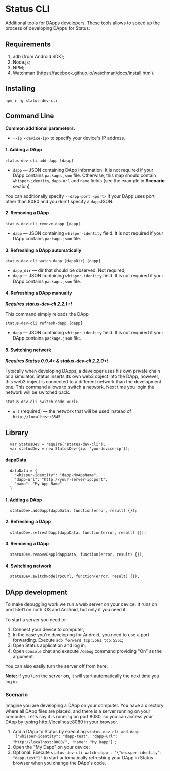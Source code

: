 # Status CLI

Additional tools for DApps developers. These tools allows to speed up the process of developing DApps for Status.

## Requirements

1. adb (from Android SDK);
2. Node.js;
3. NPM;
4. Watchman (https://facebook.github.io/watchman/docs/install.html).

## Installing

```
npm i -g status-dev-cli
```

## Command Line

**Common additional parameters:**

* `--ip <device-ip>` to specify your device's IP address.

#### 1. Adding a DApp

`status-dev-cli add-dapp [dapp]`

* `dapp` — JSON containing DApp information. It is not required if your DApp contains `package.json` file. Otherwise, this map should contain `whisper-identity`, `dapp-url` and `name` fields (see the example in **Scenario** section)

You can additionally specify `--dapp-port <port>` if your DApp uses port other than 8080 and you don't specify a `dapp`JSON.

#### 2. Removing a DApp

`status-dev-cli remove-dapp [dapp]`

* `dapp` — JSON containing `whisper-identity` field. It is not required if your DApp contains `package.json` file.

#### 3. Refreshing a DApp automatically

`status-dev-cli watch-dapp [dappDir] [dapp]`

* `dapp_dir` — dir that should be observed. Not required;
* `dapp` — JSON containing `whisper-identity` field. It is not required if your DApp contains `package.json` file.

#### 4. Refreshing a DApp manually

***Requires status-dev-cli 2.2.1+!***

This command simply reloads the DApp

`status-dev-cli refresh-dapp [dapp]`

* `dapp` — JSON containing `whisper-identity` field. It is not required if your DApp contains `package.json` file.

#### 5. Switching network

***Requires Status 0.9.4+ & status-dev-cli 2.2.0+!***

Typically when developing DApps, a developer uses his own private chain or a simulator.
Status inserts its own web3 object into the DApp, however, this web3 object is connected to a different network than the development one.
This command allows to switch a network. Next time you login the network will be switched back.

`status-dev-cli switch-node <url>`

* `url` (required) — the network that will be used instead of `http://localhost:8545`

## Library

```
  var StatusDev = require('status-dev-cli');
  var statusDev = new StatusDev({ip: 'you-device-ip'});
```

#### dappData

```
  dataData = {
    "whisper-identity": "dapp-MyAppName",
    "dapp-url": "http://your-server-ip:port",
    "name": "My App Name"
  }
```

#### 1. Adding a DApp

```
  statusDev.addDapp(dappData, function(error, result) {});
```

#### 2. Refreshing a DApp

```
  statusDev.refreshDapp(dappData, function(error, result) {});
```

#### 3. Removing a DApp

```
  statusDev.removeDapp(dappData, function(error, result) {});
```

#### 4. Switching network

```
  statusDev.switchNode(rpcUrl, function(error, result) {});
```

## DApp development

To make debugging work we run a web server on your device. It runs on port 5561 on both iOS and Android, but only if you need it.

To start a server you need to:
1. Connect your device to computer;
2. In the case you're developing for Android, you need to use a port forwarding.
   Execute `adb forward tcp:5561 tcp:5561`;
3. Open Status application and log in;
4. Open `Console` chat and execute `/debug` command providing "On" as the argument.

You can also easily turn the server off from here.

**Note:** if you turn the server on, it will start automatically the next time you log in.

### Scenario

Imagine you are developing a DApp on your computer. You have a directory where all DApp files are placed, 
and there is a server running on your computer. Let's say it is running on port 8080, so you can access 
your DApp by typing http://localhost:8080 in your browser.

1. Add a DApp to Status by executing `status-dev-cli add-dapp '{"whisper-identity": "dapp-test", "dapp-url": "http://localhost:8080/", "name": "My Dapp"}'`;
2. Open the "My Dapp" on your device;
3. Optional: Execute `status-dev-cli watch-dapp . '{"whisper-identity": "dapp-test"}'` to start automatically refreshing your DApp in Status browser when you change the DApp's code.

